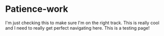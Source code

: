 # Patience-work
I'm just checking this to make sure I'm on the right track. This is really cool and I need to really get perfect navigating here. This is a testing page!
